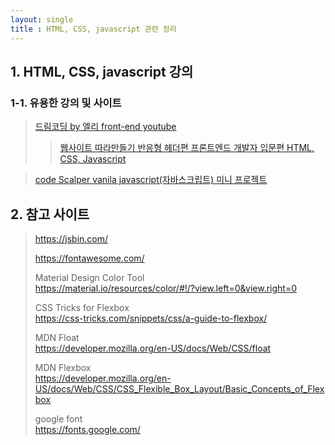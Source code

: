 ```yaml
---
layout: single
title : HTML, CSS, javascript 관련 정리
---
```


## 1. HTML, CSS, javascript 강의


### 1-1. 유용한 강의 및 사이트
> [드림코딩 by 엘리 front-end youtube](https://youtu.be/v2Aw9f-MK5s)  
>> [웹사이트 따라만들기 반응형 헤더편 프론트엔드 개발자 입문편 HTML, CSS, Javascript](https://youtu.be/X91jsJyZofw)  

> [code Scalper vanila javascript(자바스크립트) 미니 프로젝트](https://youtu.be/_CsGSE5gwTA)  

   
  
## 2. 참고 사이트

> <https://jsbin.com/>  
>   
> <https://fontawesome.com/>  
>   
> Material Design Color Tool  
> <https://material.io/resources/color/#!/?view.left=0&view.right=0>  
>   
> CSS Tricks for Flexbox  
> <https://css-tricks.com/snippets/css/a-guide-to-flexbox/>  
>   
> MDN Float  
> <https://developer.mozilla.org/en-US/docs/Web/CSS/float>  
>   
> MDN Flexbox  
> <https://developer.mozilla.org/en-US/docs/Web/CSS/CSS_Flexible_Box_Layout/Basic_Concepts_of_Flexbox>  
>   
> google font  
> <https://fonts.google.com/>  

